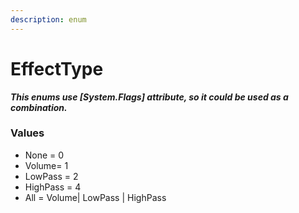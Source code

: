 ```yaml
---
description: enum
---
```


# EffectType

_**This enums use \[System.Flags] attribute, so it could be used as a combination.**_

### **Values**

* None = 0
* Volume= 1
* LowPass = 2
* HighPass = 4
* All = Volume| LowPass | HighPass
